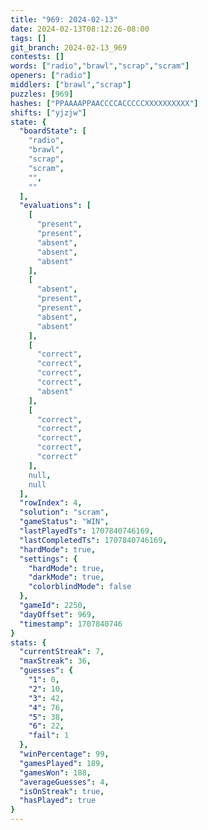 ```yaml
---
title: "969: 2024-02-13"
date: 2024-02-13T08:12:26-08:00
tags: []
git_branch: 2024-02-13_969
contests: []
words: ["radio","brawl","scrap","scram"]
openers: ["radio"]
middlers: ["brawl","scrap"]
puzzles: [969]
hashes: ["PPAAAAPPAACCCCACCCCCXXXXXXXXXX"]
shifts: ["yjzjw"]
state: {
  "boardState": [
    "radio",
    "brawl",
    "scrap",
    "scram",
    "",
    ""
  ],
  "evaluations": [
    [
      "present",
      "present",
      "absent",
      "absent",
      "absent"
    ],
    [
      "absent",
      "present",
      "present",
      "absent",
      "absent"
    ],
    [
      "correct",
      "correct",
      "correct",
      "correct",
      "absent"
    ],
    [
      "correct",
      "correct",
      "correct",
      "correct",
      "correct"
    ],
    null,
    null
  ],
  "rowIndex": 4,
  "solution": "scram",
  "gameStatus": "WIN",
  "lastPlayedTs": 1707840746169,
  "lastCompletedTs": 1707840746169,
  "hardMode": true,
  "settings": {
    "hardMode": true,
    "darkMode": true,
    "colorblindMode": false
  },
  "gameId": 2250,
  "dayOffset": 969,
  "timestamp": 1707840746
}
stats: {
  "currentStreak": 7,
  "maxStreak": 36,
  "guesses": {
    "1": 0,
    "2": 10,
    "3": 42,
    "4": 76,
    "5": 38,
    "6": 22,
    "fail": 1
  },
  "winPercentage": 99,
  "gamesPlayed": 189,
  "gamesWon": 188,
  "averageGuesses": 4,
  "isOnStreak": true,
  "hasPlayed": true
}
---
```

<!-- more -->
